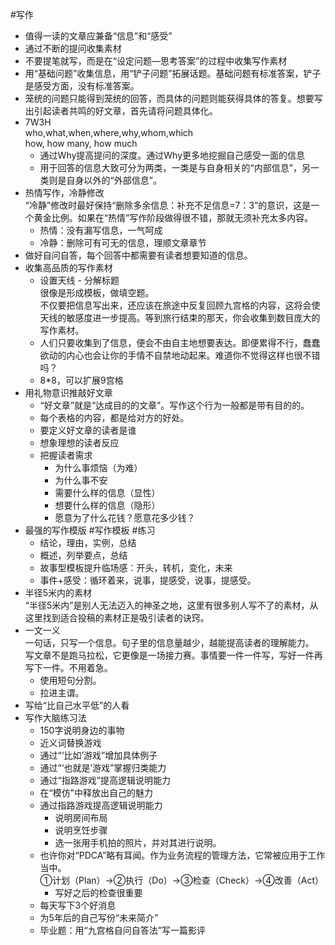 #写作  
- 值得一读的文章应兼备“信息”和“感受”  
- 通过不断的提问收集素材  
-   不要提笔就写，而是在“设定问题—思考答案”的过程中收集写作素材  
-   用“基础问题”收集信息，用“铲子问题”拓展话题。基础问题有标准答案，铲子是感受方面，没有标准答案。  
-   笼统的问题只能得到笼统的回答，而具体的问题则能获得具体的答复。想要写出引起读者共鸣的好文章，首先请将问题具体化。  
-   7W3H  
    who,what,when,where,why,whom,which  
    how, how many, how much
    -   通过Why提高提问的深度。通过Why更多地挖掘自己感受一面的信息  
    -   用于回答的信息大致可分为两类，一类是与自身相关的“内部信息”，另一类则是自身以外的“外部信息”。  
-   热情写作，冷静修改  
    “冷静”修改时最好保持“删除多余信息：补充不足信息=7：3”的意识，这是一个黄金比例。如果在“热情”写作阶段做得很不错，那就无须补充太多内容。
    -   热情：没有漏写信息，一气呵成  
    -   冷静：删除可有可无的信息，理顺文章章节  
-   做好自问自答，每个回答中都需要有读者想要知道的信息。  
-   收集高品质的写作素材  
    -   设置天线 - 分解标题  
        很像是形成模板，做填空题。  
        不仅要把信息写出来，还应该在旅途中反复回顾九宫格的内容，这将会使天线的敏感度进一步提高。等到旅行结束的那天，你会收集到数目庞大的写作素材。
    -   人们只要收集到了信息，便会不由自主地想要表达。即便累得不行，蠢蠢欲动的内心也会让你的手情不自禁地动起来。难道你不觉得这样也很不错吗？  
    -   8\*8，可以扩展9宫格  
-   用礼物意识推敲好文章  
    -   “好文章”就是“达成目的的文章”。写作这个行为一般都是带有目的的。  
    -   每个表格的内容，都是给对方的好处。  
    -   要定义好文章的读者是谁  
    -   想象理想的读者反应  
    -   把握读者需求  
        -   为什么事烦恼（为难）  
        -   为什么事不安  
        -   需要什么样的信息（显性）  
        -   想要什么样的信息（隐形）  
        -   愿意为了什么花钱？愿意花多少钱？  
-   最强的写作模版  #写作模板 #练习 
    -   结论，理由，实例，总结  
    -   概述，列举要点，总结  
    -   故事型模板提升临场感：开头，转机，变化，未来  
    -   事件+感受：循环着来，说事，提感受，说事，提感受。 
-   半径5米内的素材  
    “半径5米内”是别人无法迈入的神圣之地，这里有很多别人写不了的素材，从这里找到适合投稿的素材正是吸引读者的诀窍。
-   一文一义  
    一句话，只写一个信息。句子里的信息量越少，越能提高读者的理解能力。  
    写文章不是跑马拉松，它更像是一场接力赛。事情要一件一件写，写好一件再写下一件。不用着急。
    -   使用短句分割。  
    -   拉进主谓。  
-   写给“比自己水平低”的人看  
-   写作大脑练习法  
    -   150字说明身边的事物  
    -   近义词替换游戏  
    -   通过“‘比如’游戏”增加具体例子  
    -   通过“‘也就是’游戏”掌握归类能力  
    -   通过“指路游戏”提高逻辑说明能力  
    -   在“模仿”中释放出自己的魅力  
    -   通过指路游戏提高逻辑说明能力  
        -   说明房间布局  
        -   说明烹饪步骤  
        -   选一张用手机拍的照片，并对其进行说明。  
    -   也许你对“PDCA”略有耳闻。作为业务流程的管理方法，它常被应用于工作当中。  
        ①计划（Plan）→②执行（Do）→③检查（Check）→④改善（Act）
        -   写好之后的检查很重要  
    -   每天写下3个好消息  
    -   为5年后的自己写份“未来简介”  
    -   毕业题：用“九宫格自问自答法”写一篇影评